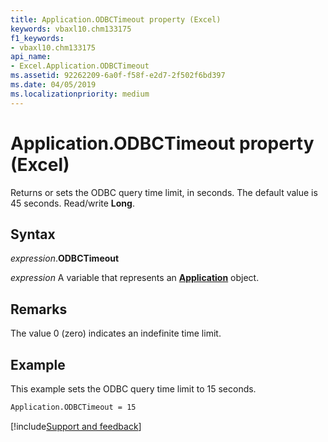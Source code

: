 ```yaml
---
title: Application.ODBCTimeout property (Excel)
keywords: vbaxl10.chm133175
f1_keywords:
- vbaxl10.chm133175
api_name:
- Excel.Application.ODBCTimeout
ms.assetid: 92262209-6a0f-f58f-e2d7-2f502f6bd397
ms.date: 04/05/2019
ms.localizationpriority: medium
---
```



# Application.ODBCTimeout property (Excel)

Returns or sets the ODBC query time limit, in seconds. The default value is 45 seconds. Read/write **Long**.


## Syntax

_expression_.**ODBCTimeout**

_expression_ A variable that represents an **[Application](Excel.Application(object).md)** object.


## Remarks

The value 0 (zero) indicates an indefinite time limit.


## Example

This example sets the ODBC query time limit to 15 seconds.

```vb
Application.ODBCTimeout = 15
```




[!include[Support and feedback](~/includes/feedback-boilerplate.md)]